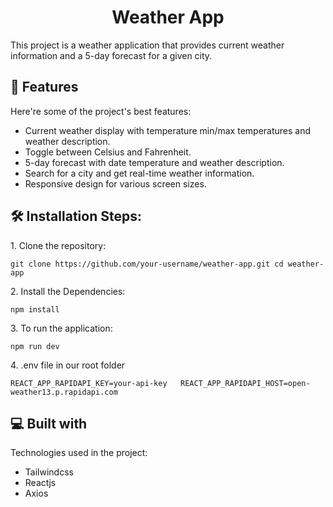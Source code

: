 <h1 align="center" id="title">Weather App</h1>

<p id="description">This project is a weather application that provides current weather information and a 5-day forecast for a given city.</p>

  
  
<h2>🧐 Features</h2>

Here're some of the project's best features:

*   Current weather display with temperature min/max temperatures and weather description.
*   Toggle between Celsius and Fahrenheit.
*   5-day forecast with date temperature and weather description.
*   Search for a city and get real-time weather information.
*   Responsive design for various screen sizes.

<h2>🛠️ Installation Steps:</h2>

<p>1. Clone the repository:</p>

```
git clone https://github.com/your-username/weather-app.git cd weather-app
```

<p>2. Install the Dependencies:</p>

```
npm install 
```

<p>3. To run the application:</p>

```
npm run dev 
```

<p>4. .env file in our root folder</p>

```
REACT_APP_RAPIDAPI_KEY=your-api-key   REACT_APP_RAPIDAPI_HOST=open-weather13.p.rapidapi.com
```

  
  
<h2>💻 Built with</h2>

Technologies used in the project:

*   Tailwindcss
*   Reactjs
*   Axios